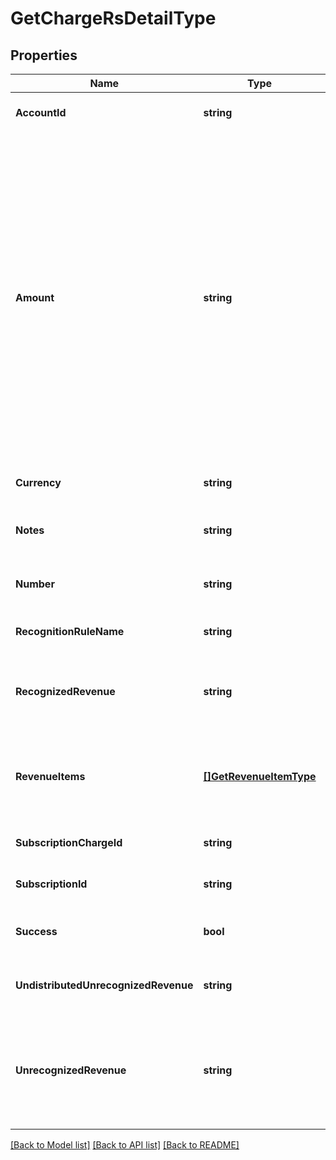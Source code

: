 # GetChargeRsDetailType

## Properties
Name | Type | Description | Notes
------------ | ------------- | ------------- | -------------
**AccountId** | **string** | An account ID.  | [optional] [default to null]
**Amount** | **string** | The revenue schedule amount, which is the sum of all revenue items. This field cannot be null and must be formatted based on the currency, such as *JPY 30* or USD *30.15*. Test out the currency to ensure you are using the proper formatting otherwise, the response will fail and this error message is returned:  *\&quot;Allocation amount with wrong decimal places.\&quot;*  | [optional] [default to null]
**Currency** | **string** | The type of currency used.   | [optional] [default to null]
**Notes** | **string** | Additional information about this record.  | [optional] [default to null]
**Number** | **string** | The charge revenue summary number.  | [optional] [default to null]
**RecognitionRuleName** | **string** | The name of the recognition rule.  | [optional] [default to null]
**RecognizedRevenue** | **string** | The revenue that was distributed in a closed accounting period.  | [optional] [default to null]
**RevenueItems** | [**[]GetRevenueItemType**](GETRevenueItemType.md) | Revenue items are listed in ascending order by the accounting period start date.  | [optional] [default to null]
**SubscriptionChargeId** | **string** | The original subscription charge ID.  | [optional] [default to null]
**SubscriptionId** | **string** | The original subscription ID.  | [optional] [default to null]
**Success** | **bool** | Returns &#x60;true&#x60; if the request was processed successfully.  | [optional] [default to null]
**UndistributedUnrecognizedRevenue** | **string** | Revenue in the open-ended accounting period.  | [optional] [default to null]
**UnrecognizedRevenue** | **string** | Revenue distributed in all open accounting periods, which includes the open-ended accounting period.  | [optional] [default to null]

[[Back to Model list]](../README.md#documentation-for-models) [[Back to API list]](../README.md#documentation-for-api-endpoints) [[Back to README]](../README.md)


